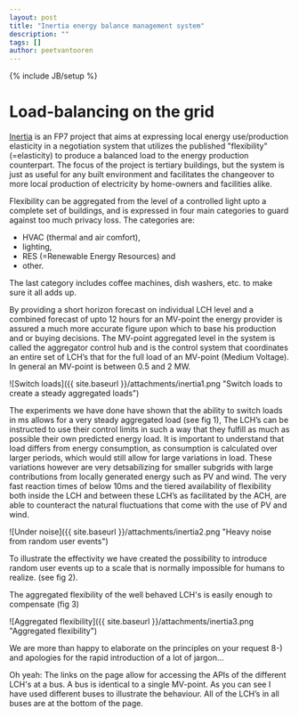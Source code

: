 ```yaml
---
layout: post
title: "Inertia energy balance management system"
description: ""
tags: []
author: peetvantooren
---
```

{% include JB/setup %}

# Load-balancing on the grid

[Inertia](http://www.inertia-project.eu/inertia/) is an FP7 project that aims at expressing local energy use/production elasticity in a negotiation system that utilizes the published "flexibility" (=elasticity) to produce a balanced load to the energy production counterpart. The focus of the project is tertiary buildings, but the system is just as useful for any built environment and facilitates the changeover to more local production of electricity by home-owners and facilities alike.

Flexibility can be aggregated from the level of a controlled light upto a complete set of buildings, and is expressed in four main categories to guard against too much privacy loss. The categories are:

*  HVAC (thermal and air comfort),
* lighting,
* RES (=Renewable Energy Resources) and
* other.

The last category includes coffee machines, dish washers, etc. to make sure it all adds up.

By providing a short horizon forecast on individual LCH level and a combined forecast of upto 12 hours for an MV-point the energy provider is assured a much more accurate figure upon which to base his production and or buying decisions. The MV-point aggregated level in the system is called the aggregator control hub and is the control system that coordinates an entire set of LCH’s that for the full load of an MV-point (Medium Voltage). In general an MV-point is between 0.5 and 2 MW.

![Switch loads]({{ site.baseurl }}/attachments/inertia1.png "Switch loads to create a steady aggregated loads")

The experiments we have done have shown that the ability to switch loads in ms allows for a very steady aggregated load (see fig 1), The LCH’s can be instructed to use their control limits in such a way that they fulfill as much as possible their own predicted energy load. It is important to understand that load differs from energy consumption, as consumption is calculated over larger periods, which would still allow for large variations in load. These variations however are very detsabilizing for smaller subgrids with large contributions from locally generated energy such as PV and wind. The very fast reaction times of below 10ms and the tiered availability of flexibility both inside the LCH and between these LCH’s as facilitated by the ACH, are able to counteract the natural fluctuations that come with the use of PV and wind.


![Under noise]({{ site.baseurl }}/attachments/inertia2.png "Heavy noise from random user events")


To illustrate the effectivity we have created the possibility to introduce random user events up to a scale that is normally impossible for humans to realize. (see fig 2).

The aggregated flexibility of the well behaved LCH's is easily enough to compensate (fig 3)

![Aggregated flexibility]({{ site.baseurl }}/attachments/inertia3.png "Aggregated flexibility")

We are more than happy to elaborate on the principles on your request 8-) and apologies for the rapid introduction of a lot of jargon...

Oh yeah: The links on the page allow for accessing the APIs of the different LCH's at a bus. A bus is identical to a single MV-point. As you can see I have used different buses to illustrate the behaviour.
All of the LCH’s in all buses are at the bottom of the page.

